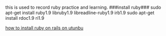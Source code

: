 this is used to record ruby practice and learning.
###install ruby### 
    sudo apt-get install  ruby1.9  libruby1.9 libreadline-ruby1.9 irb1.9 
    sudo apt-get install  rdoc1.9 ri1.9

[how to install ruby on rails on utunbu][1]




[1]:https://www.digitalocean.com/community/articles/how-to-install-ruby-on-rails-on-ubuntu-12-04-lts-precise-pangolin-with-rvm

